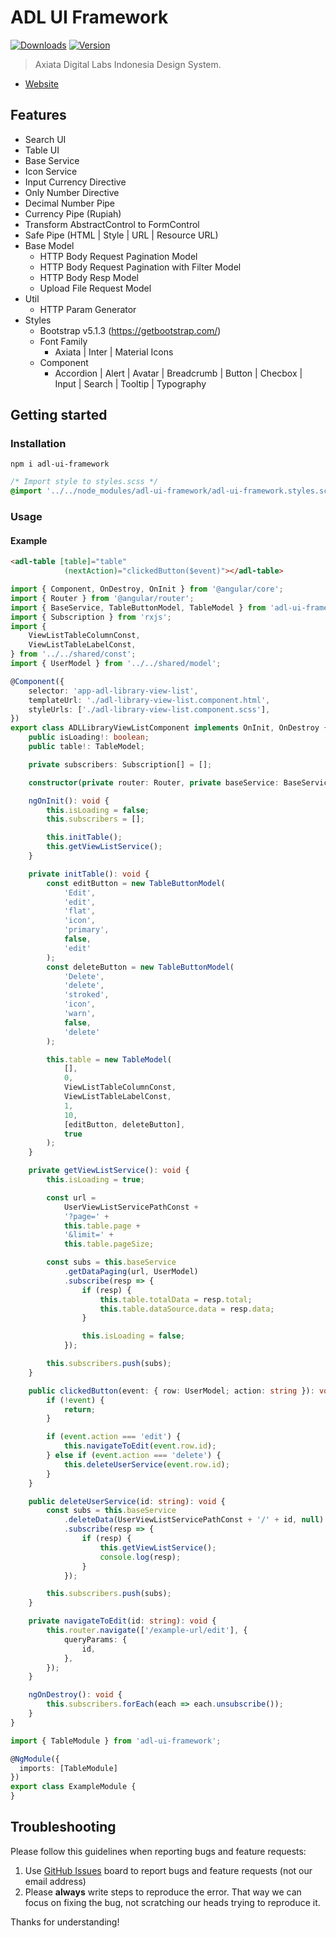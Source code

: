 # ADL UI Framework

[![Downloads](https://img.shields.io/npm/dm/adl-ui-framework.svg)](https://www.npmjs.com/package/adl-ui-framework) [![Version](https://img.shields.io/npm/v/adl-ui-framework.svg)](https://www.npmjs.com/package/adl-ui-framework)

> Axiata Digital Labs Indonesia Design System.
- [Website](https://abudygold.github.io/adl-ui-framework)

## Features

- Search UI
- Table UI
- Base Service
- Icon Service
- Input Currency Directive
- Only Number Directive
- Decimal Number Pipe
- Currency Pipe (Rupiah)
- Transform AbstractControl to FormControl
- Safe Pipe (HTML | Style | URL | Resource URL)
- Base Model
  - HTTP Body Request Pagination Model
  - HTTP Body Request Pagination with Filter Model
  - HTTP Body Resp Model
  - Upload File Request Model
- Util
  - HTTP Param Generator
- Styles
  - Bootstrap v5.1.3 (https://getbootstrap.com/)
  - Font Family
	- Axiata | Inter | Material Icons
  - Component
    - Accordion | Alert | Avatar | Breadcrumb | Button | Checbox | Input | Search | Tooltip | Typography

## Getting started

### Installation

```shell
npm i adl-ui-framework
```

```css
/* Import style to styles.scss */
@import '../../node_modules/adl-ui-framework/adl-ui-framework.styles.scss';
```

### Usage

#### Example

```html
<adl-table [table]="table"
			(nextAction)="clickedButton($event)"></adl-table>
```

```typescript
import { Component, OnDestroy, OnInit } from '@angular/core';
import { Router } from '@angular/router';
import { BaseService, TableButtonModel, TableModel } from 'adl-ui-framework';
import { Subscription } from 'rxjs';
import {
	ViewListTableColumnConst,
	ViewListTableLabelConst,
} from '../../shared/const';
import { UserModel } from '../../shared/model';

@Component({
	selector: 'app-adl-library-view-list',
	templateUrl: './adl-library-view-list.component.html',
	styleUrls: ['./adl-library-view-list.component.scss'],
})
export class ADLLibraryViewListComponent implements OnInit, OnDestroy {
	public isLoading!: boolean;
	public table!: TableModel;

	private subscribers: Subscription[] = [];

	constructor(private router: Router, private baseService: BaseService) {}

	ngOnInit(): void {
		this.isLoading = false;
		this.subscribers = [];

		this.initTable();
		this.getViewListService();
	}

	private initTable(): void {
		const editButton = new TableButtonModel(
			'Edit',
			'edit',
			'flat',
			'icon',
			'primary',
			false,
			'edit'
		);
		const deleteButton = new TableButtonModel(
			'Delete',
			'delete',
			'stroked',
			'icon',
			'warn',
			false,
			'delete'
		);

		this.table = new TableModel(
			[],
			0,
			ViewListTableColumnConst,
			ViewListTableLabelConst,
			1,
			10,
			[editButton, deleteButton],
			true
		);
	}

	private getViewListService(): void {
		this.isLoading = true;

		const url =
			UserViewListServicePathConst +
			'?page=' +
			this.table.page +
			'&limit=' +
			this.table.pageSize;

		const subs = this.baseService
			.getDataPaging(url, UserModel)
			.subscribe(resp => {
				if (resp) {
					this.table.totalData = resp.total;
					this.table.dataSource.data = resp.data;
				}

				this.isLoading = false;
			});

		this.subscribers.push(subs);
	}

	public clickedButton(event: { row: UserModel; action: string }): void {
		if (!event) {
			return;
		}

		if (event.action === 'edit') {
			this.navigateToEdit(event.row.id);
		} else if (event.action === 'delete') {
			this.deleteUserService(event.row.id);
		}
	}

	public deleteUserService(id: string): void {
		const subs = this.baseService
			.deleteData(UserViewListServicePathConst + '/' + id, null)
			.subscribe(resp => {
				if (resp) {
					this.getViewListService();
					console.log(resp);
				}
			});

		this.subscribers.push(subs);
	}

	private navigateToEdit(id: string): void {
		this.router.navigate(['/example-url/edit'], {
			queryParams: {
				id,
			},
		});
	}

	ngOnDestroy(): void {
		this.subscribers.forEach(each => each.unsubscribe());
	}
}
```

```typescript
import { TableModule } from 'adl-ui-framework';

@NgModule({
  imports: [TableModule]
})
export class ExampleModule {
}
```

## Troubleshooting

Please follow this guidelines when reporting bugs and feature requests:

1. Use [GitHub Issues](https://github.com/abudygold/adl-ui-framework/issues) board to report bugs and feature requests (not our email address)
2. Please **always** write steps to reproduce the error. That way we can focus on fixing the bug, not scratching our heads trying to reproduce it.

Thanks for understanding!
